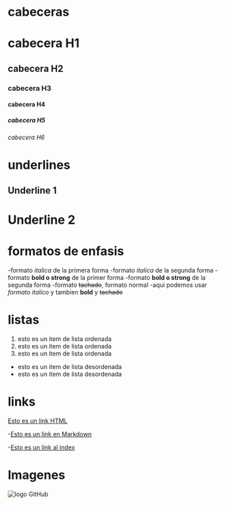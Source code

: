 # cabeceras
# cabecera H1
## cabecera H2
### cabecera H3
#### cabecera H4
##### cabecera H5
###### cabecera H6

# underlines
Underline 1
-----------

Underline 2
===========

# formatos de enfasis
-formato *italica* de la primera forma
-formato _italica_ de la segunda forma
-formato **bold o strong** de la primer forma
-formato __bold o strong__ de la segunda forma
-formato ~~tachado~~, formato normal
-aqui podemos usar *formato italico* y tambien **bold** y ~~tachado~~

# listas
1. esto es un item de lista ordenada
2. esto es un item de lista ordenada
3. esto es un item de lista ordenada
- esto es un item de lista desordenada
- esto es un item de lista desordenada

# links 
<a href="http://google.com">Esto es un link HTML</a>

-[Esto es un link en Markdown](http://google.com)

-[Esto es un link al index](index.html)

# Imagenes
![logo GitHub](https://github.githubassets.com/images/modules/logos_page/GitHub-Mark.png)

